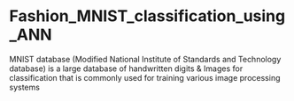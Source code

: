 # Fashion_MNIST_classification_using_ANN
MNIST database (Modified National Institute of Standards and Technology database) is a large database of handwritten digits &amp; Images for classification that is commonly used for training various image processing systems
